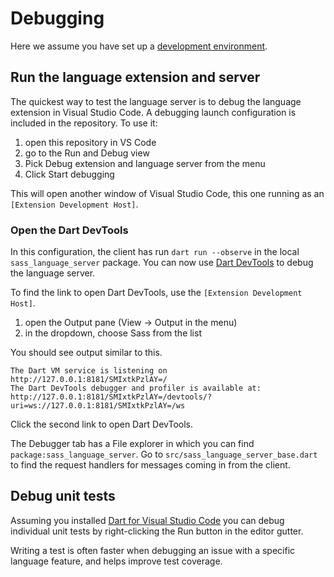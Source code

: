 # Debugging

Here we assume you have set up a [development environment](./development-environment.md).

## Run the language extension and server

The quickest way to test the language server is to debug the language extension in Visual Studio Code. A debugging launch configuration is included in the repository. To use it:

1. open this repository in VS Code
2. go to the Run and Debug view
3. Pick Debug extension and language server from the menu
4. Click Start debugging

This will open another window of Visual Studio Code, this one running as an `[Extension Development Host]`.

### Open the Dart DevTools

In this configuration, the client has run `dart run --observe` in the local `sass_language_server` package. You can now use [Dart DevTools](https://dart.dev/tools/dart-devtools) to debug the language server.

To find the link to open Dart DevTools, use the `[Extension Development Host]`.

1. open the Output pane (View -> Output in the menu)
2. in the dropdown, choose Sass from the list

You should see output similar to this.

```
The Dart VM service is listening on http://127.0.0.1:8181/SMIxtkPzlAY=/
The Dart DevTools debugger and profiler is available at: http://127.0.0.1:8181/SMIxtkPzlAY=/devtools/?uri=ws://127.0.0.1:8181/SMIxtkPzlAY=/ws
```

Click the second link to open Dart DevTools.

The Debugger tab has a File explorer in which you can find `package:sass_language_server`. Go to `src/sass_language_server_base.dart` to find the request handlers for messages coming in from the client.

## Debug unit tests

Assuming you installed [Dart for Visual Studio Code](https://marketplace.visualstudio.com/items?itemName=Dart-Code.dart-code) you can debug individual unit tests by right-clicking the Run button in the editor gutter.

Writing a test is often faster when debugging an issue with a specific language feature, and helps improve test coverage.
